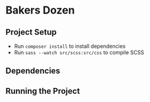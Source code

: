 # Bakers Dozen

## Project Setup
- Run `composer install` to install dependencies
- Run `sass --watch src/scss:src/css` to compile SCSS

## Dependencies

## Running the Project
